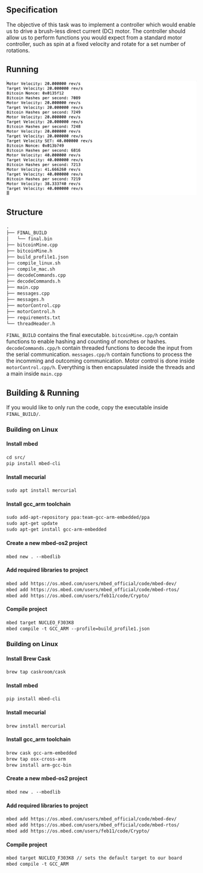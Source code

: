 ## Specification
The objective of this task was to implement a controller which would enable us to drive a brush-less direct current (DC) motor. The controller should allow us to perform functions you would expect from a standard motor controller, such as spin at a fixed velocity and rotate for a set number of rotations.

## Running

[![IMAGE ALT TEXT HERE](Figures/Placeholder.png)](https://www.youtube.com/watch?v=UjPTtO37sXU&feature=youtu.be)

## Structure
```
.
├── FINAL_BUILD
│   └── final.bin
├── bitcoinMine.cpp
├── bitcoinMine.h
├── build_profile1.json
├── compile_linux.sh
├── compile_mac.sh
├── decodeCommands.cpp
├── decodeCommands.h
├── main.cpp
├── messages.cpp
├── messages.h
├── motorControl.cpp
├── motorControl.h
├── requirements.txt
└── threadHeader.h
```
`FINAL_BUILD` contains the final executable. `bitcoinMine.cpp/h` contain functions to enable hashing and counting of nonches or hashes. `decodeCommands.cpp/h` contain threaded functions to decode the input from the serial communication. `messages.cpp/h` contain functions to process the the incomming and outcoming communication. Motor control is done inside `motorControl.cpp/h`. Everything is then encapsulated inside the threads and a main inside `main.cpp`

## Building & Running

If you would like to only run the code, copy the executable inside `FINAL_BUILD/`.

### Building on Linux
#### Install mbed
```
cd src/
pip install mbed-cli
```
#### Install mecurial
```
sudo apt install mercurial
```
#### Install gcc_arm toolchain
```
sudo add-apt-repository ppa:team-gcc-arm-embedded/ppa
sudo apt-get update
sudo apt-get install gcc-arm-embedded
```
####  Create a new mbed-os2 project
```
mbed new . --mbedlib
```
#### Add required libraries to project
```
mbed add https://os.mbed.com/users/mbed_official/code/mbed-dev/
mbed add https://os.mbed.com/users/mbed_official/code/mbed-rtos/
mbed add https://os.mbed.com/users/feb11/code/Crypto/
```
#### Compile project
```
mbed target NUCLEO_F303K8
mbed compile -t GCC_ARM --profile=build_profile1.json
```

### Building on Linux
#### Install Brew Cask
```
brew tap caskroom/cask
```
#### Install mbed
```
pip install mbed-cli
```
#### Install mecurial
```
brew install mercurial
```
#### Install gcc_arm toolchain
```
brew cask gcc-arm-embedded
brew tap osx-cross-arm
brew install arm-gcc-bin
```
#### Create a new mbed-os2 project
```
mbed new . --mbedlib
```
#### Add required libraries to project
```
mbed add https://os.mbed.com/users/mbed_official/code/mbed-dev/
mbed add https://os.mbed.com/users/mbed_official/code/mbed-rtos/
mbed add https://os.mbed.com/users/feb11/code/Crypto/
```
#### Compile project
```
mbed target NUCLEO_F303K8 // sets the default target to our board
mbed compile -t GCC_ARM
```

